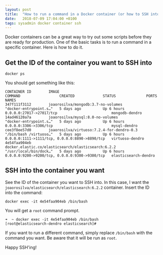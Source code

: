 ```yaml
---
layout: post
title:  "How to run a command in a Docker container (or how to SSH into a Docker container)"
date:   2018-07-09 17:04:00 +0100
tags: sysadmin docker container ssh
---
```


Docker containers can be a great way to try out some scripts before they are ready for production. One of the basic tasks is to run a command in a specific container. Here is how to do it.

## Get the ID of the container you want to SSH into

```shell
docker ps
```

You should get something like this:

```shell
CONTAINER ID        IMAGE                                                 COMMAND                  CREATED             STATUS              PORTS                                            NAMES
347f111f3112        joaorosilva/mongodb:3.7-no-volumes                    "docker-entrypoint.s…"   5 days ago          Up 6 hours          0.0.0.0:27017->27017/tcp                         mongodb-dendro
14ad46120a7a        joaorosilva/mysql:8.0-no-volumes                      "docker-entrypoint.s…"   5 days ago          Up 6 hours          0.0.0.0:3306->3306/tcp                           mysql-dendro
cee3f8ee57d0        joaorosilva/virtuoso:7.2.4-for-dendro-0.3             "/bin/bash /virtuoso…"   5 days ago          Up 6 hours          0.0.0.0:1111->1111/tcp, 0.0.0.0:8890->8890/tcp   virtuoso-dendro
4e54faa904eb        docker.elastic.co/elasticsearch/elasticsearch:6.2.2   "/usr/local/bin/dock…"   5 days ago          Up 6 hours          0.0.0.0:9200->9200/tcp, 0.0.0.0:9300->9300/tcp   elasticsearch-dendro
```

## SSH into the container you want

See the ID of the container you want to SSH into. In this case, I want the `joaorosilva/elasticsearch/elasticsearch:6.2.2` container. Insert the ID into the command:

```shell
docker exec -it 4e54faa904eb /bin/bash
```

You will get a `root` command prompt.

```shell
➜  ~ docker exec -it 4e54faa904eb /bin/bash
[root@elasticsearch-dendro elasticsearch]#
```

If you want to run a different command, simply replace `/bin/bash` with the command you want. Be aware that it will be run as `root`.

Happy SSH'ing!